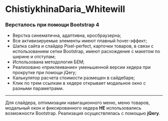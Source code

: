 # ChistiykhinaDaria_Whitewill
### Версталось при помощи Bootstrap 4
* Верстка синематична, адаптивна, кросбраузерна;
* Все активизируемые элементы имеют плавный hover-эффект;
* Шапка сайта и слайдер Pixel-perfect, карточки товаров, в связи с использованием сетки Bootstrap, имеют расхождение с макетом по ширине и отступам;
* Использована методология БЕМ;
* Реализовано «приклеивание» уменьшенной версии хедера при прокрутке при помощи jQery;
* Калькулятор расчета стоимости размещен в сайдебаре;
* Клик по трем ссылкам в хедере открывает модальное окно с разными параметрами.
*********
Для слайдера, оптимизации навигационного меню, меню товаров, модальный окон и фиксированного хедера **НЕ** использовались возможности Bootstrap. Реализация осуществлялась с помощью **jQery**.

